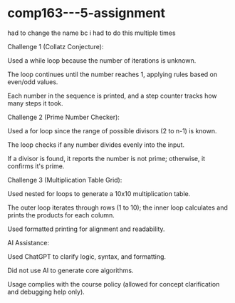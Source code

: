 # comp163---5-assignment
had to change the name bc i had to do this multiple times 


Challenge 1 (Collatz Conjecture):

Used a while loop because the number of iterations is unknown.

The loop continues until the number reaches 1, applying rules based on even/odd values.

Each number in the sequence is printed, and a step counter tracks how many steps it took.

Challenge 2 (Prime Number Checker):

Used a for loop since the range of possible divisors (2 to n-1) is known.

The loop checks if any number divides evenly into the input.

If a divisor is found, it reports the number is not prime; otherwise, it confirms it's prime.

Challenge 3 (Multiplication Table Grid):

Used nested for loops to generate a 10x10 multiplication table.

The outer loop iterates through rows (1 to 10); the inner loop calculates and prints the products for each column.

Used formatted printing for alignment and readability.

AI Assistance:

Used ChatGPT to clarify logic, syntax, and formatting.

Did not use AI to generate core algorithms.

Usage complies with the course policy (allowed for concept clarification and debugging help only).

